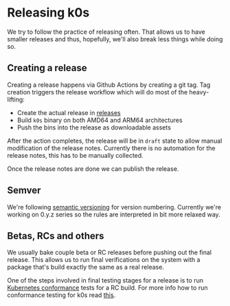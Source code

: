 # Releasing k0s

We try to follow the practice of releasing often. That allows us to have smaller releases and thus, hopefully, we'll also break less things while doing so.

## Creating a release

Creating a release happens via Github Actions by creating a git tag. Tag creation triggers the release workflow which will do most of the heavy-lifting:
- Create the actual release in [releases](https://github.com/k0sproject/k0s/releases/)
- Build `k0s` binary on both AMD64 and ARM64 architectures
- Push the bins into the release as downloadable assets

After the action completes, the release will be in `draft` state to allow manual modification of the release notes. Currently there is no automation for the release notes, this has to be manually collected.

Once the release notes are done we can publish the release.

## Semver

We're following [semantic versioning](https://semver.org/) for version numbering. Currently we're working on 0.y.z series so the rules are interpreted in bit more relaxed way.

## Betas, RCs and others

We usually bake couple beta or RC releases before pushing out the final release. This allows us to run final verifications on the system with a package that's build exactly the same as a real release.

One of the steps involved in final testing stages for a release is to run [Kubernetes conformance](https://github.com/cncf/k8s-conformance) tests for a RC build. For more info how to run conformance testing for k0s read [this](docs/conformance-testing.md).
